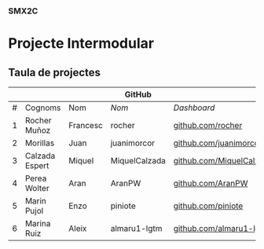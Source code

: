 ### SMX2C

# Projecte Intermodular

## Taula de projectes

|    |              |          | GitHub   |             |       | Projecte |
|:--:|--------------|----------|----------|-------------|-------|----------|
| #  | Cognoms      | Nom      | *Nom*    | *Dashboard* | *Web* | *Web*    |
| 1  | Rocher Muñoz | Francesc | rocher   | [github.com/rocher](https://github.com/rocher) | [rocher.github.io](https://rocher.github.io) | [La FUSTA](http://lafusta.endinahosting.com) |
| 2  | Morillas     | Juan     | juanimorcor| [github.com/juanimorcor](https://github.com/juanimorcor) | [juanimorcor.github.io](https://juanimorcor.github.io) | 
| 3  | Calzada Espert | Miquel | MiquelCalzada | [github.com/MiquelCalzada](https://github.com/MiquelCalzada) | [MiquelCalzada.github.io](https://MiquelCalzada.github.io) | |
| 4  | Perea Wolter | Aran     | AranPW | [github.com/AranPW](https://github.com/AranPW) | [AranPW.github.io](https://AranPW.github.io) |  NO                                          |
| 5  | Marin Pujol  | Enzo     | piniote| [github.com/piniote](https://github.com/piniote)|[piniote.github.io](https://piniote.github.io) | [La FUSTA](http://lafusta.endinahosting.com) | 
| 6  | Marina Ruiz | Aleix | almaru1-lgtm | [github.com/almaru1-lgtm](https://github.com/almaru1-lgtm) | [almaru1-lgtm.github.io](https://almaru1-lgtm.github.io) | [La FUSTA]() |
